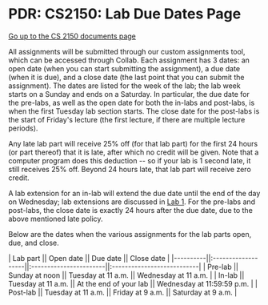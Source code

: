 PDR: CS2150: Lab Due Dates Page
===============================

[Go up to the CS 2150 documents page](index.html)

All assignments will be submitted through our custom assignments tool,
which can be accessed through Collab. Each assignment has 3 dates: an
open date (when you can start submitting the assignment), a due date
(when it is due), and a close date (the last point that you can submit
the assignment). The dates are listed for the week of the lab; the lab
week starts on a Sunday and ends on a Saturday. In particular, the due
date for the pre-labs, as well as the open date for both the in-labs
and post-labs, is when the first Tuesday lab section starts. The close
date for the post-labs is the start of Friday's lecture (the first
lecture, if there are multiple lecture periods).

Any late lab part will receive 25% off (for that lab part) for the
first 24 hours (or part thereof) that it is late, after which no
credit will be given. Note that a computer program does this deduction
-- so if your lab is 1 second late, it still receives 25% off.  Beyond
24 hours late, that lab part will receive zero credit.

A lab extension for an in-lab will extend the due date until the end
of the day on Wednesday; lab extensions are discussed in [Lab
1](../labs/lab01/index.html).  For the pre-labs and post-labs, the
close date is exactly 24 hours after the due date, due to the above
mentioned late policy.

Below are the dates when the various assignments for the lab parts
open, due, and close.


| Lab part || Open date          || Due date               || Close date                 |
|----------||:-------------------||:-----------------------||:---------------------------|
| Pre-lab  || Sunday at noon     || Tuesday at 11 a.m.     || Wednesday at 11 a.m.       |
| In-lab   || Tuesday at 11 a.m. || At the end of your lab || Wednesday at 11:59:59 p.m. |
| Post-lab || Tuesday at 11 a.m. || Friday at 9 a.m.       || Saturday at 9 a.m.         |

